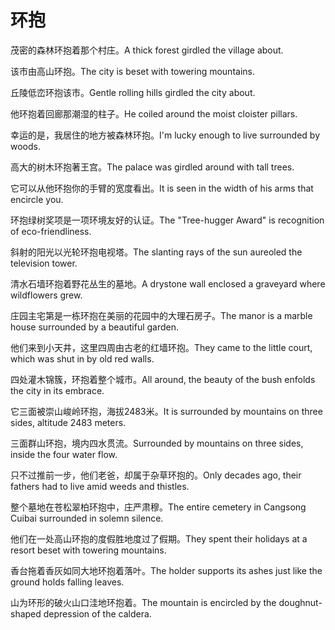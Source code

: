 # 环抱

<p><span class="chinese">茂密的森林环抱着那个村庄。</span><span class="english">A thick forest girdled the village about.</span></p>

<p><span class="chinese">该市由高山环抱。</span><span class="english">The city is beset with towering mountains.</span></p>

<p><span class="chinese">丘陵低峦环抱该市。</span><span class="english">Gentle rolling hills girdled the city about.</span></p>

<p><span class="chinese">他环抱着回廊那潮湿的柱子。</span><span class="english">He coiled around the moist cloister pillars.</span></p>

<p><span class="chinese">幸运的是，我居住的地方被森林环抱。</span><span class="english">I'm lucky enough to live surrounded by woods.</span></p>

<p><span class="chinese">高大的树木环抱著王宫。</span><span class="english">The palace was girdled around with tall trees.</span></p>

<p><span class="chinese">它可以从他环抱你的手臂的宽度看出。</span><span class="english">It is seen in the width of his arms that encircle you.</span></p>

<p><span class="chinese">环抱绿树奖项是一项环境友好的认证。</span><span class="english">The "Tree-hugger Award" is recognition of eco-friendliness.</span></p>

<p><span class="chinese">斜射的阳光以光轮环抱电视塔。</span><span class="english">The slanting rays of the sun aureoled the television tower.</span></p>

<p><span class="chinese">清水石墙环抱着野花丛生的墓地。</span><span class="english">A drystone wall enclosed a graveyard where wildflowers grew.</span></p>

<p><span class="chinese">庄园主宅第是一栋环抱在美丽的花园中的大理石房子。</span><span class="english">The manor is a marble house surrounded by a beautiful garden.</span></p>

<p><span class="chinese">他们来到小天井，这里四周由古老的红墙环抱。</span><span class="english">They came to the little court, which was shut in by old red walls.</span></p>

<p><span class="chinese">四处灌木锦簇，环抱着整个城市。</span><span class="english">All around, the beauty of the bush enfolds the city in its embrace.</span></p>

<p><span class="chinese">它三面被崇山峻岭环抱，海拔2483米。</span><span class="english">It is surrounded by mountains on three sides, altitude 2483 meters.</span></p>

<p><span class="chinese">三面群山环抱，境内四水贯流。</span><span class="english">Surrounded by mountains on three sides, inside the four water flow.</span></p>

<p><span class="chinese">只不过推前一步，他们老爸，却属于杂草环抱的。</span><span class="english">Only decades ago, their fathers had to live amid weeds and thistles.</span></p>

<p><span class="chinese">整个墓地在苍松翠柏环抱中，庄严肃穆。</span><span class="english">The entire cemetery in Cangsong Cuibai surrounded in solemn silence.</span></p>

<p><span class="chinese">他们在一处高山环抱的度假胜地度过了假期。</span><span class="english">They spent their holidays at a resort beset with towering mountains.</span></p>

<p><span class="chinese">香台拖着香灰如同大地环抱着落叶。</span><span class="english">The holder supports its ashes just like the ground holds falling leaves.</span></p>

<p><span class="chinese">山为环形的破火山口洼地环抱着。</span><span class="english">The mountain is encircled by the doughnut-shaped depression of the caldera.</span></p>

